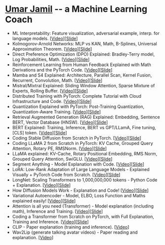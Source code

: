 
# [Umar Jamil](https://www.youtube.com/@umarjamilai) -- a Machine Learning Coach

 -  ML Interpretability: Feature visualization, adversarial example, interp. for language models. \[[Video](https://youtu.be/lg1-M8hEX50)\]\[[Slide](https://github.com/hkproj/ml-interpretability-notes)\]
 -  Kolmogorov-Arnold Networks: MLP vs KAN, Math, B-Splines, Universal Approximation Theorem. \[[Video](https://youtu.be/-PFIkkwWdnM)\]\[[Slide](https://github.com/hkproj/kan-notes)\]
 -  Direct Preference Optimization (DPO) Explained: Bradley-Terry model, Log Probabilities, Math. \[[Video](https://youtu.be/hvGa5Mba4c8)\]\[[Slide](https://github.com/hkproj/dpo-notes)\]
 -  Reinforcement Learning from Human Feedback Explained with Math Derivations and the PyTorch Code. \[[Video](https://youtu.be/qGyFrqc34yc)\]\[[Slide](https://github.com/hkproj/rlhf-ppo)\]
 -  Mamba and S4 Explained: Architecture, Parallel Scan, Kernel Fusion, Recurrent, Convolution, Math. \[[Video](https://youtu.be/8Q_tqwpTpVU)\]\[[Slide](https://github.com/hkproj/mamba-notes)\]
 -  Mistral/Mixtral Explained: Sliding Window Attention, Sparse Mixture of Experts, Rolling Buffer. \[[Video](https://youtu.be/UiX8K-xBUpE)\]\[[Slide](https://github.com/hkproj/mistral-llm-notes)\]
 -  Distributed Training with PyTorch: Complete Tutorial with Cloud Infrastructure and Code. \[[Video](https://youtu.be/toUSzwR0EV8)\]\[[Slide](https://github.com/hkproj/pytorch-transformer-distributed)\]
 -  Quantization Explained with PyTorch: Post-Training Quantization, Quantization-Aware Training. \[[Video](https://youtu.be/0VdNflU08yA)\]\[[Slide](https://github.com/hkproj/quantization-notes)\]
 -  Retrieval Augmented Generation (RAG) Explained: Embedding, Sentence BERT, Vector Database (HNSW). \[[Video](https://youtu.be/rhZgXNdhWDY)\]\[[Slide](https://github.com/hkproj/retrieval-augmented-generation-notes)\]
 -  BERT Explained: Training, Inference, BERT vs GPT/LLamA, Fine tuning, \[CLS\] token. \[[Video](https://youtu.be/90mGPxR2GgY)\]\[[Slide](https://github.com/hkproj/bert-from-scratch)\]
 -  Coding Stable Diffusion from Scratch in PyTorch. \[[Video](https://youtu.be/ZBKpAp_6TGI)\]\[[Slide](https://github.com/hkproj/pytorch-stable-diffusion)\]
 -  Coding LLaMA 2 from Scratch in PyTorch: KV Cache, Grouped Query Attention, Rotary PE, RMSNorm. \[[Video](https://youtu.be/oM4VmoabDAI)\]\[[Slide](https://github.com/hkproj/pytorch-llama)\]
 -  LLaMA explained: KV-Cache, Rotary Positional Embedding, RMS Norm, Grouped Query Attention, SwiGLU. \[[Video](https://youtu.be/Mn_9W1nCFLo)\]\[[Slide](https://github.com/hkproj/pytorch-llama-notes)\]
 -  Segment Anything - Model Explanation with Code. \[[Video](https://youtu.be/Mn_9W1nCFLo)\]\[[Slide](https://github.com/hkproj/segment-anything-slides)\]
 -  LoRA: Low-Rank Adaptation of Large Language Models - Explained Visually + PyTorch Code from Scratch. \[[Video](https://youtu.be/PXWYUTMt-AU)\]\[[Slide](https://github.com/hkproj/pytorch-lora)\]
 -  LongNet: Scaling Transformers to 1,000,000,000 tokens - Python Code + Explanation. \[[Video](https://youtu.be/nC2nU9j9DVQ)\]\[[Slide](https://github.com/hkproj/python-longnet)\]
 -  How Diffusion Models Work - Explanation and Code! \[[Video](https://youtu.be/I1sPXkm2NH4)\]\[[Slide](https://github.com/hkproj/pytorch-ddpm)\]
 -  Variational Autoencoder - Model, ELBO, Loss Function and Maths explained easily! \[[Video](https://youtu.be/iwEzwTTalbg)\]\[[Slide](https://github.com/hkproj/vae-from-scratch-notes)\]
 -  Attention is all you need (Transformer) - Model explanation (including math), Inference and Training. \[[Video](https://youtu.be/bCz4OMemCcA)\]\[[Slide](https://github.com/hkproj/transformer-from-scratch-notes)\]
 -  Coding a Transformer from Scratch on PyTorch, with Full Explanation, Training and Inference. \[[Video](https://youtu.be/ISNdQcPhsts)\]\[[Slide](https://github.com/hkproj/pytorch-transformer)\]
 -  CLIP - Paper explanation (training and inference). \[[Video](https://youtu.be/L3BTG8ETY_Y)\]
 -  Wav2Lip (generate talking avatar videos) - Paper reading and explanation. \[[Video](https://youtu.be/n9ILOE2kyB0)\]

<!--
  vim:  ft=markdown ic noet norl wrap sw-8 ts=8 sts=4:
  -->
